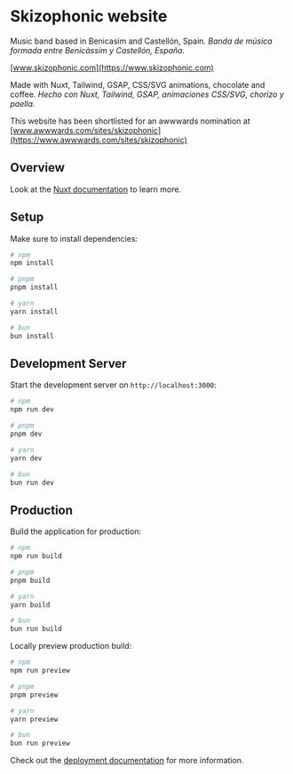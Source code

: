 # Skizophonic website

Music band based in Benicasim and Castellón, Spain.
_Banda de música formada entre Benicàssim y Castellón, España._

[www.skizophonic.com](https://www.skizophonic.com)

Made with Nuxt, Tailwind, GSAP, CSS/SVG animations, chocolate and coffee.
_Hecho con Nuxt, Tailwind, GSAP, animaciones CSS/SVG, chorizo y paella._

This website has been shortlisted for an awwwards nomination at
[www.awwwards.com/sites/skizophonic](https://www.awwwards.com/sites/skizophonic)

## Overview

Look at the [Nuxt documentation](https://nuxt.com/docs/getting-started/introduction) to learn more.

## Setup

Make sure to install dependencies:

```bash
# npm
npm install

# pnpm
pnpm install

# yarn
yarn install

# bun
bun install
```

## Development Server

Start the development server on `http://localhost:3000`:

```bash
# npm
npm run dev

# pnpm
pnpm dev

# yarn
yarn dev

# bun
bun run dev
```

## Production

Build the application for production:

```bash
# npm
npm run build

# pnpm
pnpm build

# yarn
yarn build

# bun
bun run build
```

Locally preview production build:

```bash
# npm
npm run preview

# pnpm
pnpm preview

# yarn
yarn preview

# bun
bun run preview
```

Check out the [deployment documentation](https://nuxt.com/docs/getting-started/deployment) for more information.
